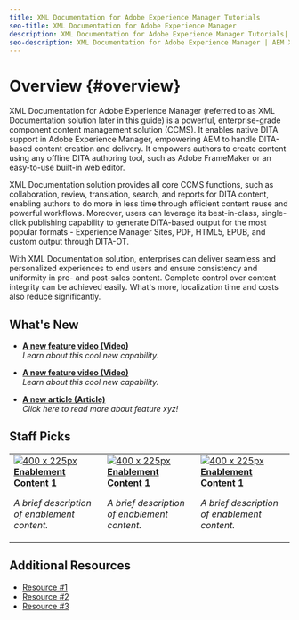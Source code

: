 ```yaml
---
title: XML Documentation for Adobe Experience Manager Tutorials
seo-title: XML Documentation for Adobe Experience Manager 
description: XML Documentation for Adobe Experience Manager Tutorials| AEM XML Add-on | AEM XML Plugin | AEM DoX | AEM Dox
seo-description: XML Documentation for Adobe Experience Manager | AEM XML Add-on | AEM XML Plugin | AEM DoX | AEM Dox | AEM DXML Plugin | AEM XML Addon
---
```


# Overview {#overview}

XML Documentation for Adobe Experience Manager (referred to as XML Documentation solution later in this guide) is a powerful, enterprise-grade component content management solution (CCMS). It enables native DITA support in Adobe Experience Manager, empowering AEM to handle DITA-based content creation and delivery. It empowers authors to create content using any offline DITA authoring tool, such as Adobe FrameMaker or an easy-to-use built-in web editor.

XML Documentation solution provides all core CCMS functions, such as collaboration, review, translation, search, and reports for DITA content, enabling authors to do more in less time through efficient content reuse and powerful workflows. Moreover, users can leverage its best-in-class, single-click publishing capability to generate DITA-based output for the most popular formats - Experience Manager Sites, PDF, HTML5, EPUB, and custom output through DITA-OT.

With XML Documentation solution, enterprises can deliver seamless and personalized experiences to end users and ensure consistency and uniformity in pre- and post-sales content. Complete control over content integrity can be achieved easily. What's more, localization time and costs also reduce significantly.

## What's New

* **[A new feature video (Video)](README.md)**
    <br>
    *Learn about this cool new capability.*

* **[A new feature video (Video)](README.md)**
    <br>
    *Learn about this cool new capability.*

* **[A new article (Article)](README.md)**
    <br>
    *Click here to read more about feature xyz!*

## Staff Picks

<table>
<tr>
  <td>
    <a href="#">
      <img alt="400 x 225px" src="myimage.png" />
    </a>
    <div>
      <a href="#">
    <strong>Enablement Content 1</strong>
    </a>
    </div>
    <p>
    <em>A brief description of enablement content.</em>
    <p>
  </td>
   <td>
    <a href="#">
      <img alt="400 x 225px" src="myimage.png" />
    </a>
    <div>
      <a href="#">
    <strong>Enablement Content 1</strong>
    </a>
    </div>
    <p>
    <em>A brief description of enablement content.</em>
    <p>
  </td>
  <td>
    <a href="#">
      <img alt="400 x 225px" src="myimage.png" />
    </a>
    <div>
      <a href="#">
    <strong>Enablement Content 1</strong>
    </a>
    </div>
    <p>
    <em>A brief description of enablement content.</em>
    <p>
  </td>
</tr>
</table>

## Additional Resources

* [Resource #1](README.md)
* [Resource #2](README.md)
* [Resource #3](README.md)
